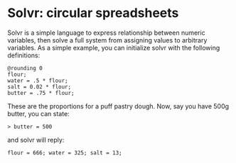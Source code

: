 # Solvr: circular spreadsheets

Solvr is a simple language to express relationship between numeric
variables, then solve a full system from assigning values to arbitrary
variables.  As a simple example, you can initialize solvr with the
following definitions:

``` solvr
@rounding 0
flour;
water = .5 * flour;
salt = 0.02 * flour;
butter = .75 * flour;
```

These are the proportions for a puff pastry dough.  Now, say you have
500g butter, you can state:

``` solvr
> butter = 500
```

and solvr will reply:

```
flour = 666; water = 325; salt = 13;
```

